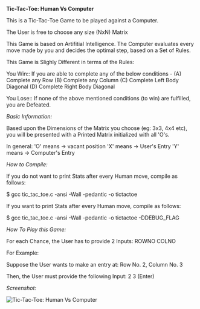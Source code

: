 **Tic-Tac-Toe: Human Vs Computer**


This is a Tic-Tac-Toe Game to be played against a Computer.

The User is free to choose any size (NxN) Matrix

This Game is based on Artifitial Intelligence. The Computer evaluates every move made by you and decides the 
optimal step, based on a Set of Rules.

This Game is Slighly Different in terms of the Rules:


You Win:: If you are able to complete any of the below conditions -
(A) Complete any Row
(B) Complete any Column
(C) Complete Left Body Diagonal
(D) Complete Right Body Diagonal

You Lose:: If none of the above mentioned conditions (to win) are fulfilled, you are Defeated.

*Basic Information:*


Based upon the Dimensions of the Matrix you choose (eg: 3x3, 4x4 etc), you will be presented with a Printed Matrix
initialized with all 'O's.

In general: 'O' means -> vacant position
            'X' means -> User's Entry
            'Y' means -> Computer's Entry

*How to Compile:*

If you do not want to print Stats after every Human move, compile as follows:

$ gcc tic_tac_toe.c -ansi -Wall -pedantic -o tictactoe

If you want to print Stats after every Human move, compile as follows:

$ gcc tic_tac_toe.c -ansi -Wall -pedantic -o tictactoe -DDEBUG_FLAG


*How To Play this Game:*

For each Chance, the User has to provide 2 Inputs: ROWNO COLNO

For Example:

Suppose the User wants to make an entry at: Row No. 2, Column No. 3

Then, the User must provide the following Input: 2 3 (Enter)

*Screenshot:*

![Tic-Tac-Toe: Human Vs Computer](https://raw.github.com/sandeepsinghmails/tictactoe_HumanVsComputer/master/images/screenshot.jpeg)
